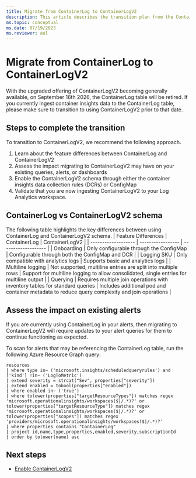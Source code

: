 ```yaml
---
title: Migrate from ContainerLog to ContainerLogV2
description: This article describes the transition plan from the ContainerLog to ContainerLogV2 table
ms.topic: conceptual
ms.date: 07/19/2023
ms.reviewer: aul
---
```


# Migrate from ContainerLog to ContainerLogV2

With the upgraded offering of ContainerLogV2 becoming generally available, on September 16th 2026, the ContainerLog table will be retired. If you currently ingest container insights data to the ContainerLog table, please make sure to transition to using ContainerLogV2 prior to that date.

## Steps to complete the transition

To transition to ContainerLogV2, we recommend the following approach.

1. Learn about the feature differences between ContainerLog and ContainerLogV2
2. Assess the impact migrating to ContainerLogV2 may have on your existing queries, alerts, or dashboards
3. Enable the ContainerLogV2 schema through either the container insights data collection rules (DCRs) or ConfigMap
4. Validate that you are now ingesting ContainerLogV2 to your Log Analytics workspace.

## ContainerLog vs ContainerLogV2 schema

The following table highlights the key differences between using ContainerLog and ContainerLogV2 schema.
| Feature Differences  | ContainerLog | ContainerLogV2 |
| ------------------- | ----------------- | ------------------- |
| Onboarding | Only configurable through the ConfigMap | Configurable through both the ConfigMap and DCR |
| Logging SKU | Only compatible with analytics logs | Supports basic and analytics logs |
| Multiline logging | Not supported, multiline entries are split into multiple rows | Support for multiline logging to allow consolidated, single entries for multiline output |
| Querying | Requires multiple join operations with inventory tables for standard queries | Includes additional pod and container metadata to reduce query complexity and join operations |

## Assess the impact on existing alerts

If you are currently using ContainerLog in your alerts, then migrating to ContainerLogV2 will require updates to your alert queries for them to continue functioning as expected.

To scan for alerts that may be referencing the ContainerLog table, run the following Azure Resource Graph query:

```Kusto
resources
| where type in~ ('microsoft.insights/scheduledqueryrules') and ['kind'] !in~ ('LogToMetric')
| extend severity = strcat("Sev", properties["severity"])
| extend enabled = tobool(properties["enabled"])
| where enabled in~ ('true')
| where tolower(properties["targetResourceTypes"]) matches regex 'microsoft.operationalinsights/workspaces($|/.*)?' or tolower(properties["targetResourceType"]) matches regex 'microsoft.operationalinsights/workspaces($|/.*)?' or tolower(properties["scopes"]) matches regex 'providers/microsoft.operationalinsights/workspaces($|/.*)?'
| where properties contains "ContainerLog"
| project id,name,type,properties,enabled,severity,subscriptionId
| order by tolower(name) asc
```

## Next steps
- [Enable ContainerLogV2](container-insights-logging-v2.md)
